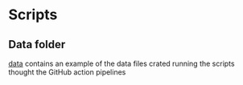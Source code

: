 # Scripts

## Data folder
[data](./data) contains an example of the data files crated running the scripts thought the GitHub action pipelines
